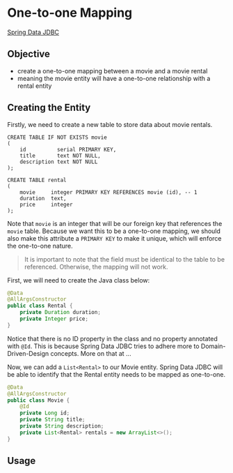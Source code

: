# One-to-one Mapping

[Spring Data JDBC](./getting-started.md)

## Objective
- create a one-to-one mapping between a movie and a movie rental
- meaning the movie entity will have a one-to-one relationship with a rental entity

## Creating the Entity

Firstly, we need to create a new table to store data about movie rentals.

```postgresql
CREATE TABLE IF NOT EXISTS movie
(
    id          serial PRIMARY KEY,
    title       text NOT NULL,
    description text NOT NULL
);

CREATE TABLE rental
(
    movie     integer PRIMARY KEY REFERENCES movie (id), -- 1
    duration  text,
    price     integer
);
```

Note that `movie` is an integer that will be our foreign key that references the `movie` table. Because we want this to be a one-to-one mapping, we should also make this attribute a `PRIMARY KEY` to make it unique, which will enforce the one-to-one nature. 

> It is important to note that the field must be identical to the table to be referenced. Otherwise, the mapping will not work.

First, we will need to create the Java class below:

```java
@Data
@AllArgsConstructor
public class Rental {
    private Duration duration;
    private Integer price;
}
```

Notice that there is no ID property in the class and no property annotated with `@Id`. This is because Spring Data JDBC tries to adhere more to Domain-Driven-Design concepts. More on that at ...

Now, we can add a `List<Rental>` to our Movie entity. Spring Data JDBC will be able to identify that the Rental entity needs to be mapped as one-to-one.

```java
@Data
@AllArgsConstructor
public class Movie {
    @Id
    private Long id;
    private String title;
    private String description;
    private List<Rental> rentals = new ArrayList<>();
}
```

## Usage
